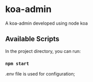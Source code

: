 # koa-admin

 A koa-admin developed using node koa

## Available Scripts

In the project directory, you can run:

### `npm start`

.env file is used for configuration;



